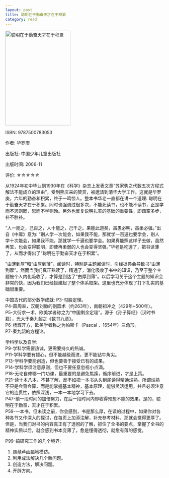 ```yaml
---
layout: post
title: 聪明在于勤奋天才在于积累
category: read
---
```

<img class="cover" title="9787500783053" src="/images/2012/08/9787500783053-207x300.jpg" alt="聪明在于勤奋天才在于积累" width="207" height="300" />

ISBN: 9787500783053

作者: 华罗庚

出版社: 中国少年儿童出版社

出版时间: 2006-11

评价: ☆☆☆☆☆

从1924年初中毕业到1930年在《科学》杂志上发表文章“苏家驹之代数五次方程式解法不能成立的理由”，受到熊庆来的赞赏，被邀请到清华大学工作。这就是华罗庚，六年的勤奋和积累，终于一鸣惊人。整本书华老一直都在讲一个道理: 聪明在于勤奋天才在于积累。同时也强调过很多次，不能死读书，也不能不读书，正是学而不思则罔，思而不学则殆。另外也反复说明扎实的基础的重要性，即踏空多步，补不胜补。

“人一能之，己百之，人十能之，己千之。果能此道矣，虽愚必明，虽柔必强。”出自《中庸》意为: “别人学一次能会，如果我不能，那就学一百遍也要学会，别人学十次能会，如果我不能，那就学一千遍也要学会。如果真能照这样子去做，虽然再笨，也会变得聪明，即使再柔弱的人也会变得坚强。”华老是吃透了，把书读薄了，从而才得出了“聪明在于勤奋天才在于积累”。

“由薄到厚”和“由厚到薄”，阅读时，特别是主题阅读时，引经据典会导致书“由薄到厚”。然而当我们真正熟读了，精通了，消化吸收了书中的知识，乃至于整个主题被个人内化吸收了，才算是到达了“由厚到薄”。以后学习关于这个主题的知识会非常的快，因为我们已经搭建起了整个体系框架。这里也充分体现了打下扎实的基础很重要。

中国古代的部分数学成就: 
P3-勾股定理。  
P4-圆周率，汉朝刘徽的割圆术（约263年），南朝祖冲之（429年~500年）。  
P5-大衍求一术，欧美学者称之为“中国剩余定理”。源于《孙子算经》（汉时书籍），光大于秦九韶之《数书九章》。  
P6-杨辉开方，欧美学者称之为帕斯卡（Pascal ，1654年）三角形。  
P7-秦九韶的方程论。  

学科学以及自学:   
P9-学科学需要热诚，更需要持久的热诚。  
P11-学科学要有雄心，但不能越级而进，更不能钻牛角尖。  
P13-学科学要能创造，但也要善于接受已有的成果。   
P14-学科学须注意原则，但也不要任意忽视小点滴。   
P18-无论自修哪一门功课，最重要的是避免焦躁，循序前进，才是上策。   
P21-读十本八本，不甚了解，反不如把一本书从头到尾读得精通烂熟。所谓烂熟不只是会背会算，而是能掌握基本精神，基本原理，能够灵活运用，并且必须注意它的连贯性，依照深浅，一本一本地学习下去。   
P47-前一段时间的加倍努力，在后一段时间内却收得预想不能的效果。是的，聪明在于勤奋，天才在于积累。   
P59-一本书，但未读之前，你会感到，书是那么厚，在读的过程中，如果你对各种各节又作深入的探讨，在每页上加添注解，补充参考材料，那就会觉得更厚了。但是，当我们对书的内容真正有了透彻的了解，抓住了全书的要点，掌握了全书的精神实质以后，就会感到书本变薄了，愈是懂得透彻，就愈有薄的感觉。   

P99-搞研究工作的几个境界: 

<ol>
	<li>照葫芦画瓢地模仿。</li>
	<li>利用成法解决几个新问题。</li>
	<li>创造方法，解决问题。</li>
	<li>开辟方向。</li>
</ol>
